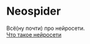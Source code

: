 # Neospider
Всё(ну почти) про нейросети.\
[Что такое нейросети](https://github.com/Simgitdev/Neospider/blob/main/ainetswhat)
